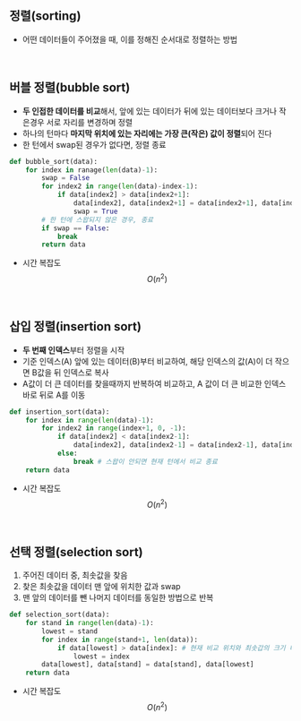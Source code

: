 ## 정렬(sorting)

- 어떤 데이터들이 주어졌을 때, 이를 정해진 순서대로 정렬하는 방법

<br />

## 버블 정렬(bubble sort)

- **두 인접한 데이터를 비교**해서, 앞에 있는 데이터가 뒤에 있는 데이터보다 크거나 작은경우 서로 자리를 변경하며 정렬
- 하나의 턴마다 **마지막 위치에 있는 자리에는 가장 큰(작은) 값이 정렬**되어 진다
- 한 턴에서 swap된 경우가 없다면, 정렬 종료

```python
def bubble_sort(data):
	for index in ranage(len(data)-1):
		swap = False
		for index2 in range(len(data)-index-1):
			if data[index2] > data[index2+1]:
				data[index2], data[index2+1] = data[index2+1], data[index2] # swap
				swap = True
		# 한 턴에 스왑되지 않은 경우, 종료
		if swap == False:
			break
		return data
```

- 시간 복잡도
  $$O(n^2)$$

<br />

## 삽입 정렬(insertion sort)

- **두 번째 인덱스**부터 정렬을 시작
- 기준 인덱스(A) 앞에 있는 데이터(B)부터 비교하여, 해당 인덱스의 값(A)이 더 작으면 B값을 뒤 인덱스로 복사
- A값이 더 큰 데이터를 찾을때까지 반복하여 비교하고, A 값이 더 큰 비교한 인덱스 바로 뒤로 A를 이동

```python
def insertion_sort(data):
	for index in range(len(data)-1):
		for index2 in range(index+1, 0, -1):
			if data[index2] < data[index2-1]:
				data[index2], data[index2-1] = data[index2-1], data[index2]
			else:
				break # 스왑이 안되면 현재 턴에서 비교 종료
	return data
```

- 시간 복잡도
  $$O(n^2)$$

<br />

## 선택 정렬(selection sort)

1. 주어진 데이터 중, 최솟값을 찾음
2. 찾은 최솟값을 데이터 맨 앞에 위치한 값과 swap
3. 맨 앞의 데이터를 뺀 나머지 데이터를 동일한 방법으로 반복

```python
def selection_sort(data):
	for stand in range(len(data)-1):
		lowest = stand
		for index in range(stand+1, len(data)):
			if data[lowest] > data[index]: # 현재 비교 위치와 최솟갑의 크기 비교
				lowest = index
		data[lowest], data[stand] = data[stand], data[lowest]
	return data
```

- 시간 복잡도
  $$O(n^2)$$
